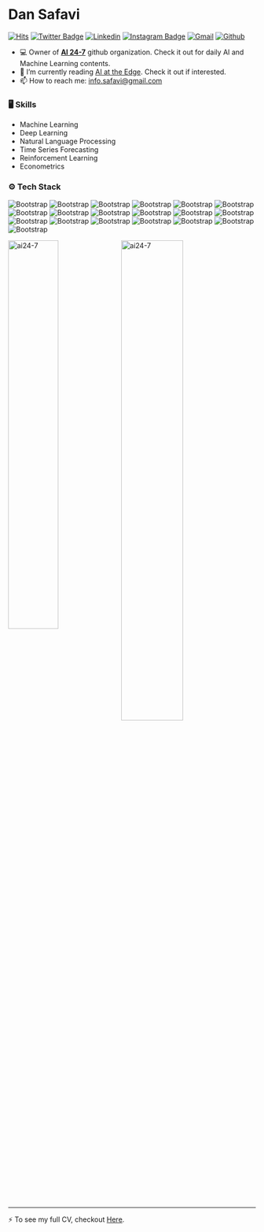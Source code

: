 # Dan Safavi

[![Hits](https://hits.seeyoufarm.com/api/count/incr/badge.svg?url=https%3A%2F%2Fgithub.com%2Fai24-7%2Fai24-7&count_bg=%2379C83D&title_bg=%23555555&icon=&icon_color=%23E7E7E7&title=Profile+Views&edge_flat=false)](https://hits.seeyoufarm.com)
[![Twitter Badge](https://img.shields.io/badge/-Twitter-1da1f2?labelColor=1da1f2&logo=twitter&logoColor=white&link=https://twitter.com/danielsafavi)](https://twitter.com/danielsafavi)
[![Linkedin](https://img.shields.io/badge/-LinkedIn-blue?style=flat&logo=Linkedin&logoColor=white)](https://www.linkedin.com/in/daniel-safavi-sohi/)
[![Instagram Badge](https://img.shields.io/badge/-Instagram-purple?logo=instagram&logoColor=white&link=https://instagram.com/dan_safavi/)](https://www.instagram.com/dan_safavi)
[![Gmail](https://img.shields.io/badge/-Gmail-c14438?style=flat&logo=Gmail&logoColor=white)](mailto:info.safavi@gmail.com)
[![Github](https://img.shields.io/github/followers/ai24-7?label=Follow&style=social)](https://github.com/ai24-7)

- 💻 Owner of [**AI 24-7**](https://github.com/ai24-7) github organization. Check it out for daily AI and Machine Learning contents.
- 🤔 I’m currently reading [AI at the Edge](https://www.oreilly.com/library/view/ai-at-the/9781098120191/). Check it out if interested.
- 📫 How to reach me: info.safavi@gmail.com


### 🖥 Skills

- Machine Learning
- Deep Learning
- Natural Language Processing
- Time Series Forecasting
- Reinforcement Learning
- Econometrics
### ⚙️ Tech Stack

![Bootstrap](https://img.shields.io/badge/-Python-05122A?style=flat-square&logo=Python&color=353535) ![Bootstrap](https://img.shields.io/badge/-Docker-05122A?style=flat-square&logo=Docker&color=353535) ![Bootstrap](https://img.shields.io/badge/-Kubernetes-05122A?style=flat-square&logo=Kubernetes&color=353535) ![Bootstrap](https://img.shields.io/badge/-Helm-05122A?style=flat-square&logo=Helm&color=353535) ![Bootstrap](https://img.shields.io/badge/-MLflow-05122A?style=flat-square&logo=Mlflow&color=353535) ![Bootstrap](https://img.shields.io/badge/-Airflow-05122A?style=flat-square&logo=ApacheAirflow&color=353535) ![Bootstrap](https://img.shields.io/badge/-Spark-05122A?style=flat-square&logo=ApacheSpark&color=353535) ![Bootstrap](https://img.shields.io/badge/-Pandas-05122A?style=flat-square&logo=Pandas&color=353535) ![Bootstrap](https://img.shields.io/badge/-TensorFlow-05122A?style=flat-square&logo=TensorFlow&color=353535) ![Bootstrap](https://img.shields.io/badge/-Scikit%20Learn-05122A?style=flat-square&logo=Scikit-Learn&color=353535) ![Bootstrap](https://img.shields.io/badge/-Hadoop-05122A?style=flat-square&logo=ApacheHadoop&color=353535) ![Bootstrap](https://img.shields.io/badge/-MongoDB-05122A?style=flat-square&logo=MongoDB&color=353535) ![Bootstrap](https://img.shields.io/badge/-PostgreSQL-05122A?style=flat-square&logo=PostgreSQL&color=353535) ![Bootstrap](https://img.shields.io/badge/-Numpy-05122A?style=flat-square&logo=Numpy&color=353535) ![Bootstrap](https://img.shields.io/badge/-Matplotlib-05122A?style=flat-square&logo=Matplotlib&color=353535) ![Bootstrap](https://img.shields.io/badge/-Plotly-05122A?style=flat-square&logo=Plotly&color=353535) ![Bootstrap](https://img.shields.io/badge/-Flask-05122A?style=flat-square&logo=Flask&color=353535) ![Bootstrap](https://img.shields.io/badge/-Visual%20Studio%20Code-05122A?style=flat-square&logo=Visual-Studio-Code&color=353535) ![Bootstrap](https://img.shields.io/badge/-Gitlab-05122A?style=flat-square&logo=Gitlab&color=353535)

<div>
  <img width="45%" align="left" src="https://github-readme-stats.vercel.app/api/top-langs?username=ai24-7&show_icons=true&locale=en&layout=compact" alt="ai24-7" />
  <img width="50%"  src="https://github-readme-streak-stats.herokuapp.com/?user=ai24-7&" alt="ai24-7" />
</div>


---
:zap: To see my full CV, checkout [Here](https://github.com/ai24-7/ai24-7/blob/main/MY%20CV).
